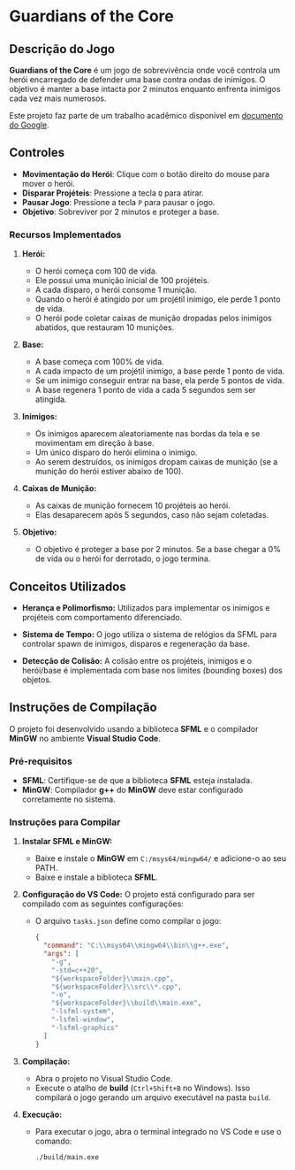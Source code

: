 # Guardians of the Core

## Descrição do Jogo

**Guardians of the Core** é um jogo de sobrevivência onde você controla um herói encarregado de defender uma base contra ondas de inimigos. O objetivo é manter a base intacta por 2 minutos enquanto enfrenta inimigos cada vez mais numerosos.

Este projeto faz parte de um trabalho acadêmico disponível em [documento do Google](https://docs.google.com/document/d/10sExEy1eXwRF1mDzEIXVmkS7MLF5E9iqu_fhjTfRKiw/edit).

## Controles

- **Movimentação do Herói**: Clique com o botão direito do mouse para mover o herói.
- **Disparar Projéteis**: Pressione a tecla `Q` para atirar.
- **Pausar Jogo**: Pressione a tecla `P` para pausar o jogo.
- **Objetivo**: Sobreviver por 2 minutos e proteger a base.

### Recursos Implementados

1. **Herói:**

   - O herói começa com 100 de vida.
   - Ele possui uma munição inicial de 100 projéteis.
   - A cada disparo, o herói consome 1 munição.
   - Quando o herói é atingido por um projétil inimigo, ele perde 1 ponto de vida.
   - O herói pode coletar caixas de munição dropadas pelos inimigos abatidos, que restauram 10 munições.

2. **Base:**

   - A base começa com 100% de vida.
   - A cada impacto de um projétil inimigo, a base perde 1 ponto de vida.
   - Se um inimigo conseguir entrar na base, ela perde 5 pontos de vida.
   - A base regenera 1 ponto de vida a cada 5 segundos sem ser atingida.

3. **Inimigos:**

   - Os inimigos aparecem aleatoriamente nas bordas da tela e se movimentam em direção à base.
   - Um único disparo do herói elimina o inimigo.
   - Ao serem destruídos, os inimigos dropam caixas de munição (se a munição do herói estiver abaixo de 100).

4. **Caixas de Munição:**

   - As caixas de munição fornecem 10 projéteis ao herói.
   - Elas desaparecem após 5 segundos, caso não sejam coletadas.

5. **Objetivo:**
   - O objetivo é proteger a base por 2 minutos. Se a base chegar a 0% de vida ou o herói for derrotado, o jogo termina.

## Conceitos Utilizados

- **Herança e Polimorfismo:**
  Utilizados para implementar os inimigos e projéteis com comportamento diferenciado.

- **Sistema de Tempo:**
  O jogo utiliza o sistema de relógios da SFML para controlar spawn de inimigos, disparos e regeneração da base.

- **Detecção de Colisão:**
  A colisão entre os projéteis, inimigos e o herói/base é implementada com base nos limites (bounding boxes) dos objetos.

## Instruções de Compilação

O projeto foi desenvolvido usando a biblioteca **SFML** e o compilador **MinGW** no ambiente **Visual Studio Code**.

### Pré-requisitos

- **SFML**: Certifique-se de que a biblioteca **SFML** esteja instalada.
- **MinGW**: Compilador **g++** do **MinGW** deve estar configurado corretamente no sistema.

### Instruções para Compilar

1. **Instalar SFML e MinGW:**

   - Baixe e instale o **MinGW** em `C:/msys64/mingw64/` e adicione-o ao seu PATH.
   - Baixe e instale a biblioteca **SFML**.

2. **Configuração do VS Code:**
   O projeto está configurado para ser compilado com as seguintes configurações:

   - O arquivo `tasks.json` define como compilar o jogo:
     ```json
     {
       "command": "C:\\msys64\\mingw64\\bin\\g++.exe",
       "args": [
         "-g",
         "-std=c++20",
         "${workspaceFolder}\\main.cpp",
         "${workspaceFolder}\\src\\*.cpp",
         "-o",
         "${workspaceFolder}\\build\\main.exe",
         "-lsfml-system",
         "-lsfml-window",
         "-lsfml-graphics"
       ]
     }
     ```

3. **Compilação:**

   - Abra o projeto no Visual Studio Code.
   - Execute o atalho de **build** (`Ctrl+Shift+B` no Windows). Isso compilará o jogo gerando um arquivo executável na pasta `build`.

4. **Execução:**
   - Para executar o jogo, abra o terminal integrado no VS Code e use o comando:
     ```
     ./build/main.exe
     ```
